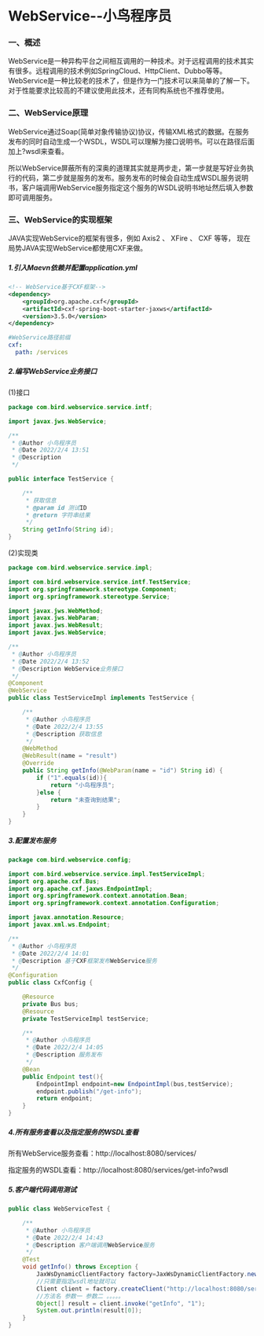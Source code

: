 # WebService--小鸟程序员

### 一、概述

WebService是一种异构平台之间相互调用的一种技术。对于远程调用的技术其实有很多。远程调用的技术例如SpringCloud、HttpClient、Dubbo等等。WebService是一种比较老的技术了，但是作为一门技术可以来简单的了解一下。对于性能要求比较高的不建议使用此技术，还有同构系统也不推荐使用。

### 二、WebService原理

WebService通过Soap(简单对象传输协议)协议，传输XML格式的数据。在服务发布的同时自动生成一个WSDL，WSDL可以理解为接口说明书。可以在路径后面加上?wsdl来查看。

所以WebService屏蔽所有的深奥的道理其实就是两步走，第一步就是写好业务执行的代码，第二步就是服务的发布。服务发布的时候会自动生成WSDL服务说明书，客户端调用WebService服务指定这个服务的WSDL说明书地址然后填入参数即可调用服务。

### 三、WebService的实现框架

JAVA实现WebService的框架有很多，例如 Axis2 、 XFire 、 CXF 等等， 现在局势JAVA实现WebService都使用CXF来做。

##### 1.引入Maevn依赖并配置application.yml

```xml
<!-- WebService基于CXF框架-->
<dependency>
    <groupId>org.apache.cxf</groupId>
    <artifactId>cxf-spring-boot-starter-jaxws</artifactId>
    <version>3.5.0</version>
</dependency>
```

```yml
#WebService路径前缀
cxf:
  path: /services
```

##### 2.编写WebService业务接口

(1)接口

```java
package com.bird.webservice.service.intf;

import javax.jws.WebService;

/**
 * @Author 小鸟程序员
 * @Date 2022/2/4 13:51
 * @Description
 */

public interface TestService {

    /**
     * 获取信息
     * @param id 测试ID
     * @return 字符串结果
     */
    String getInfo(String id);
}
```

(2)实现类

```java
package com.bird.webservice.service.impl;

import com.bird.webservice.service.intf.TestService;
import org.springframework.stereotype.Component;
import org.springframework.stereotype.Service;

import javax.jws.WebMethod;
import javax.jws.WebParam;
import javax.jws.WebResult;
import javax.jws.WebService;

/**
 * @Author 小鸟程序员
 * @Date 2022/2/4 13:52
 * @Description WebService业务接口
 */
@Component
@WebService
public class TestServiceImpl implements TestService {

    /**
     * @Author 小鸟程序员
     * @Date 2022/2/4 13:55
     * @Description 获取信息
     */
    @WebMethod
    @WebResult(name = "result")
    @Override
    public String getInfo(@WebParam(name = "id") String id) {
        if ("1".equals(id)){
            return "小鸟程序员";
        }else {
            return "未查询到结果";
        }
    }
}

```

##### 3.配置发布服务

```java
package com.bird.webservice.config;

import com.bird.webservice.service.impl.TestServiceImpl;
import org.apache.cxf.Bus;
import org.apache.cxf.jaxws.EndpointImpl;
import org.springframework.context.annotation.Bean;
import org.springframework.context.annotation.Configuration;

import javax.annotation.Resource;
import javax.xml.ws.Endpoint;

/**
 * @Author 小鸟程序员
 * @Date 2022/2/4 14:01
 * @Description 基于CXF框架发布WebService服务
 */
@Configuration
public class CxfConfig {

    @Resource
    private Bus bus;
    @Resource
    private TestServiceImpl testService;

    /**
     * @Author 小鸟程序员
     * @Date 2022/2/4 14:05
     * @Description 服务发布
     */
    @Bean
    public Endpoint test(){
        EndpointImpl endpoint=new EndpointImpl(bus,testService);
        endpoint.publish("/get-info");
        return endpoint;
    }
}
```

##### 4.所有服务查看以及指定服务的WSDL查看

所有WebService服务查看：http://localhost:8080/services/

指定服务的WSDL查看：http://localhost:8080/services/get-info?wsdl

##### 5.客户端代码调用测试

```java
public class WebServiceTest {

    /**
     * @Author 小鸟程序员
     * @Date 2022/2/4 14:43
     * @Description 客户端调用WebService服务
     */
    @Test
    void getInfo() throws Exception {
        JaxWsDynamicClientFactory factory=JaxWsDynamicClientFactory.newInstance();
        //只需要指定wsdl地址就可以
        Client client = factory.createClient("http://localhost:8080/services/get-info?wsdl");
        //方法名 参数一 参数二 。。。。。
        Object[] result = client.invoke("getInfo", "1");
        System.out.println(result[0]);
    }
}

```

